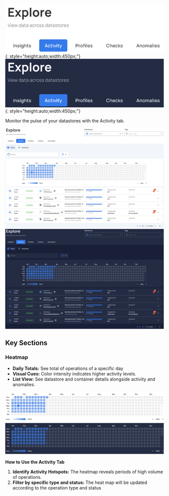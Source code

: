 ![Screenshot](../assets/explore/activity/activity-tab-light.png#only-light){: style="height:auto;width:450px;"}
![Screenshot](../assets/explore/activity/activity-tab-dark.png#only-dark){: style="height:auto;width:450px;"}

Monitor the pulse of your datastores with the Activity tab.

![Screenshot](../assets/explore/activity/activity-light.png#only-light)
![Screenshot](../assets/explore/activity/activity-dark.png#only-dark)

## Key Sections

### Heatmap

* **Daily Totals:**  See total of operations of a specific day
* **Visual Cues:** Color intensity indicates higher activity levels.
* **List View:** See datastore and container details alongside activity and anomalies.

![Screenshot](../assets/explore/activity/activity-heatmap-light.png#only-light)
![Screenshot](../assets/explore/activity/activity-heatmap-dark.png#only-dark)

**How to Use the Activity Tab**

1. **Identify Activity Hotspots:** The heatmap reveals periods of high volume of operations.
2. **Filter by specific type and status:** The heat map will be updated according to the operation type and status